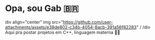# Opa, sou Gab 🇧🇷

div align="center"
img src="https://github.com/user-attachments/assets/e38de802-c34b-4054-8acb-391a56f82283" /
/div
Aqui pra postar projetos em C++, linguagem materna 👍🏼
